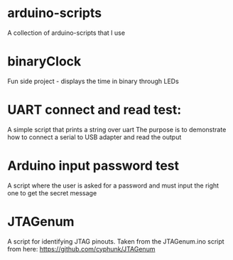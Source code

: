 # arduino-scripts
A collection of arduino-scripts that I use

# binaryClock
Fun side project - displays the time in binary through LEDs

# UART connect and read test:
A simple script that prints a string over uart
The purpose is to demonstrate how to connect a serial to USB adapter and read the output

# Arduino input password test
A script where the user is asked for a password and must input the right one to get the secret message

# JTAGenum
A script for identifying JTAG pinouts.
Taken from the JTAGenum.ino script from here:
https://github.com/cyphunk/JTAGenum
